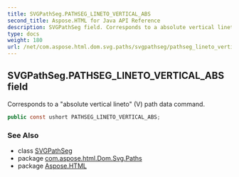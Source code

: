 ```yaml
---
title: SVGPathSeg.PATHSEG_LINETO_VERTICAL_ABS
second_title: Aspose.HTML for Java API Reference
description: SVGPathSeg field. Corresponds to a absolute vertical lineto V path data command
type: docs
weight: 180
url: /net/com.aspose.html.dom.svg.paths/svgpathseg/pathseg_lineto_vertical_abs/
---
```

## SVGPathSeg.PATHSEG_LINETO_VERTICAL_ABS field

Corresponds to a "absolute vertical lineto" (V) path data command.

```java
public const ushort PATHSEG_LINETO_VERTICAL_ABS;
```

### See Also

* class [SVGPathSeg](../)
* package [com.aspose.html.Dom.Svg.Paths](../../svgpathseg/)
* package [Aspose.HTML](../../../)
